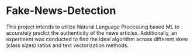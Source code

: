 # Fake-News-Detection

This project intends to utilize Natural Language Processing based ML to accurately predict the authenticity of the news articles. Additionally, an experiment was conducted to find the ideal algorithm across different skew (class sizes) ratios and text vectorization methods.
